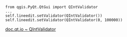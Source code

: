     from qgis.PyQt.QtGui import QIntValidator
    ...
    self.lineedit.setValidator(QIntValidator())
    self.lineedit.setValidator(QIntValidator(0, 100000))

[doc.qt.io ~ QIntValidator](https://doc.qt.io/qtforpython/PySide2/QtGui/QIntValidator.html)
    
